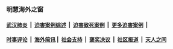 
### 明慧海外之窗

####  [武汉肺炎](indexes/365.md?t=02192100) &nbsp;|&nbsp;  [迫害案例综述](indexes/328.md?t=02192100) &nbsp;|&nbsp; [迫害致死案例](indexes/277.md?t=02192100)  &nbsp;|&nbsp; [更多迫害案例](indexes/81.md?t=02192100)  &nbsp;|&nbsp; 
####  [时事评论](indexes/19.md?t=02192100) &nbsp;|&nbsp; [海外简讯](indexes/245.md?t=02192100)&nbsp;|&nbsp;  [社会支持](indexes/140.md?t=02192100) &nbsp;|&nbsp; [褒奖决议](indexes/282.md?t=02192100) &nbsp;|&nbsp; [社区报道](indexes/91.md?t=02192100)  &nbsp;|&nbsp; [天人之间](indexes/78.md?t=02192100) 


